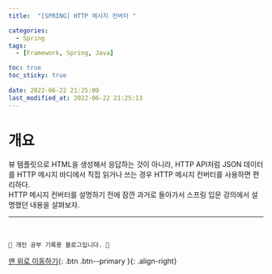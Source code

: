```yaml
---
title:  "[SPRING] HTTP 메시지 컨버터 "

categories:
  - Spring
tags:
  - [Framework, Spring, Java]

toc: true
toc_sticky: true
 
date: 2022-06-22 21:25:09
last_modified_at: 2022-06-22 21:25:13
---
```

# 개요
뷰 템플릿으로 HTML을 생성해서 응답하는 것이 아니라, HTTP API처럼 JSON 데이터를 HTTP 메시지 바디에서 직접 읽거나 쓰는 경우 HTTP 메시지 컨버터를 사용하면 편리하다.<br>
HTTP 메시지 컨버터를 설명하기 전에 잠깐 과거로 돌아가서 스프링 입문 강의에서 설명했던 내용을 살펴보자.












***
<br>

    💛 개인 공부 기록용 블로그입니다. 👻

[맨 위로 이동하기](#){: .btn .btn--primary }{: .align-right}